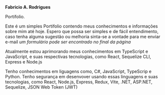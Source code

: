 **Fabricio A. Rodrigues**

Portifolio.

Este é um simples Portifolio contendo meus conhecimentos e informações sobre mim até hoje. Espero que possa ser simples e de fácil entendimento, caso tenha alguma sugestão ou melhoria sinta-se a vontade para me enviar e-mail *um formulário pode ser encontrado no final da página*

Atualmente estou aprimorando meus conhecimentos em TypeScript e JavaScript, e suas respectivas tecnologias, como React, Sequelize CLI, Express e Node.js


Tenho conhecimentos em liguagens como, C#, JavaScript, TypeScrip e Python. Tenho segurança em desenvover usando essas linguagens e suas tecnologias, como React, Node.js, Express, Redux, Vite, .NET, ASP.NET, Sequelize, JSON Web Token (JWT)

